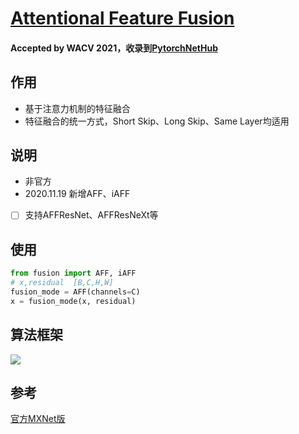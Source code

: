 # [Attentional Feature Fusion](https://arxiv.org/abs/2009.14082)
#### Accepted by WACV 2021，收录到[PytorchNetHub](https://github.com/bobo0810/PytorchNetHub)

## 作用
- 基于注意力机制的特征融合
- 特征融合的统一方式，Short Skip、Long Skip、Same Layer均适用

## 说明
- 非官方
- 2020.11.19 新增AFF、iAFF
- [ ] 支持AFFResNet、AFFResNeXt等

## 使用
```python
from fusion import AFF, iAFF
# x,residual  [B,C,H,W]
fusion_mode = AFF(channels=C)
x = fusion_mode(x, residual)
```

## 算法框架
![](https://github.com/bobo0810/AFF/blob/main/imgs/AFF.png)

## 参考
 [官方MXNet版](https://github.com/YimianDai/open-aff)











